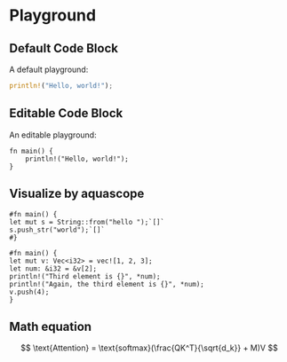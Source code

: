 # Playground


## Default Code Block
A default playground:
```rust
println!("Hello, world!");
```

## Editable Code Block

An editable playground:
```rust, editable
fn main() {
    println!("Hello, world!");
}
```

## Visualize by aquascope
```aquascope,interpreter
#fn main() {
let mut s = String::from("hello ");`[]`
s.push_str("world");`[]`
#}
```

```aquascope,permissions,stepper
#fn main() {
let mut v: Vec<i32> = vec![1, 2, 3];
let num: &i32 = &v[2];
println!("Third element is {}", *num);
println!("Again, the third element is {}", *num);
v.push(4);
}
```

## Math equation

$$
  \text{Attention} = \text{softmax}(\frac{QK^T}{\sqrt{d_k}} + M)V
$$
